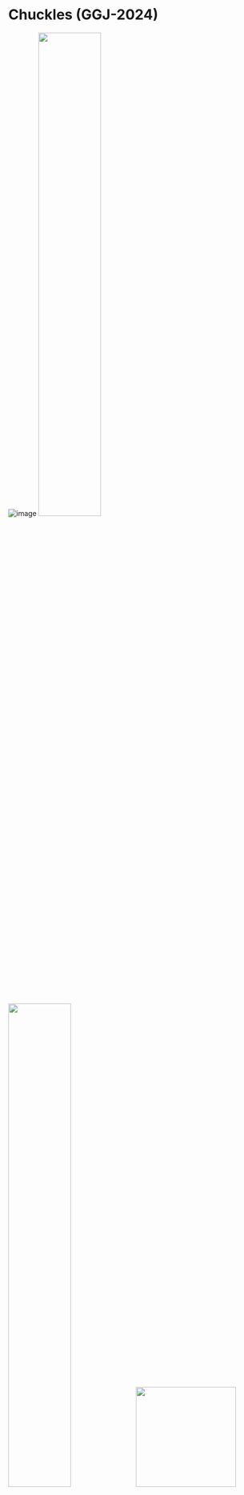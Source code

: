 # Chuckles (GGJ-2024)
![image](https://github.com/tingjs05/GGJ-2024/assets/105273734/9d86abda-5f4b-4255-a6f6-1bb9a8878a82)
<img src="https://github.com/tingjs05/Chuckles/assets/34125174/38f68317-c18f-4396-8119-c155aca0cf0a" width="49.8%"/>
<img src="https://github.com/tingjs05/Chuckles/assets/34125174/fff63dd1-4e09-4f4e-9cb0-88c7d2a9dc85" width="49.8%"/>
<img src="https://github.com/tingjs05/Chuckles/assets/34125174/02a88f5c-945c-42c7-ad6c-c7f3a95d9e4a" width="200px"/>


## Description
You remember it as clear as day - the clown that took him

**Its powdered face was white as bone, its dropped jaw that bore an eerie grin.**

You remember how your screams made it laugh.

Equipped with only a camera and a flashlight, you must confront your deepest fears and venture back into the ominous woods where the clown struck. Every step is fraught with suspense, and every shadow conceals a potential threat. The atmosphere is thick with tension as you navigate through the eerie surroundings, desperately seeking to capture evidence of the clown's existence.

Will you live to tell the tale? Or will the chuckles of the clown continue to haunt the woods?

## About
This is a 2.5D Top-Down Horror game made using the Unity game engine for Global Game Jam 2024 (GGJ 2024). The theme for this game jam is "Make Me Laugh". We were then given 72 hours to created a game based on this topic. 
<br><br>
Instead of going for the obviously happy theme for a game, our decided to put our own twist on the theme. We decided to incoperate the "Laughing" into the clown enemy, who would giggle and laugh as he tries to kill you. The "Make Me Laugh" aspect is also shown when the player needs to laugh into their microphone to try baiting the clown in certain directions to achieve the objective. We hope you enjoy this game!

## Controls

| Name                       | Keybind                             |
|----------------------------|-------------------------------------|
| Movement                   | [W] [A] [S] [D]                     |
| Switch flashlight / camera | [F]                                 |
| Use Item                   | [LMB] *(left click)*                |
| Laugh                      | [Space] **or** [laugh into the mic] |
| Pause                      | [ESC]                               |


## Download & Installation

This project is available on [itch.io](https://notlivingstudios.itch.io/chuckles-ggj-2024)

<a href="https://notlivingstudios.itch.io/chuckles-ggj-2024" target="_blank"><img
src="https://static.itch.io/images/badge-color.svg"
alt="Available on itch.io" height="60"/></a>

# Credits

## Contributors

<table>
    <tr>
        <td><b>Sprites</b></td>
        <td><b>3D Models</b></td>
        <td colspan="4"><b>Programmers / Others</b></td>
    </tr>
    <tr>
        <td><a href="https://github.com/TeeKaiQi"><img src="https://github.com/TeeKaiQi.png" width="60px;"/><br/><sub>TeeKaiQi</sub></a></td>
        <td><a href="https://github.com/OrekiPotato"><img src="https://github.com/OrekiPotato.png" width="60px;"/><br/><sub>OrekiPotato</sub></a></td>
        <td><a href="https://github.com/sirpotatosalad"><img src="https://github.com/sirpotatosalad.png" width="60px;"/><br/><sub>sirpotatosalad</sub></a></td>
        <td><a href="https://github.com/glenn-chann"><img src="https://github.com/glenn-chann.png" width="60px;"/><br/><sub>glenn-chann</sub></a></td>
        <td><a href="https://github.com/tingjs05"><img src="https://github.com/tingjs05.png" width="60px;"/><br/><sub>tingjs05</sub></a></td>
        <td><a href="https://github.com/ultraflame4"><img src="https://github.com/ultraflame4.png" width="60px;"/><br/><sub>ultr42</sub></a></td>
    </tr>
</table>

## Others / Acknowledgements

**Font**
- _Pixel Font - PASSAGE by somepx._ https://somepx.itch.io/pixel-font-passage
  
**Sounds Effects**
- _Freesound - 05966 water surfacing splashes.wav by
  Robinhood76._ https://freesound.org/people/Robinhood76/sounds/320185/
- _Freesound - Digital Camera Photo Snap with Autofocus Beep by
  HughGuiney._  https://freesound.org/people/HughGuiney/sounds/352832/
- _Freesound - River in Forest Ambience.wav by bennathanras._  https://freesound.org/people/bennathanras/sounds/607434/
- _Freesound - rustling paper.wav by keweldog._  https://freesound.org/people/keweldog/sounds/181774/
- _FreeSound - Small_Flashlight_Click_on_03.WaV by
  Rudmer_Rotteveel._ https://freesound.org/people/Rudmer_Rotteveel/sounds/457462/
- _FreeSound - Stomp01.wav by JanKoehl._  https://freesound.org/people/JanKoehl/sounds/85600/
- _Freesound - Footsteps on the dirt road by Antonio_Lai._ https://freesound.org/people/Antonio_Lai/sounds/517422/
- _Freesound - Clown Laugh by riippumattog._ https://freesound.org/people/riippumattog/sounds/697530/

## License / Copyright Notice

Unless stated otherwise, All Rights Reserved.

You are granted permission to view, download and build this project for personal, non-commercial use only.

You may not distribute or use any part of this project's content (assets, sprites, source code) without explicit written
permission from the corresponding authors and/or copyright holders

Other assets in this project might be subjected to other licenses such as the (Standard Unity Asset Store EULA) and (
Attribution-NonCommercial 4.0 International)
